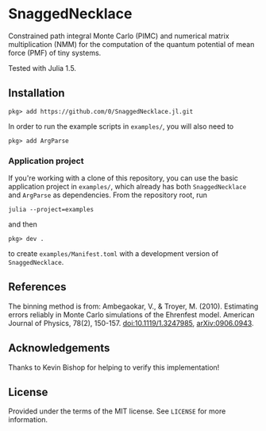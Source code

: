 # SnaggedNecklace

Constrained path integral Monte Carlo (PIMC) and numerical matrix multiplication (NMM) for the computation of the quantum potential of mean force (PMF) of tiny systems.

Tested with Julia 1.5.


## Installation

```
pkg> add https://github.com/0/SnaggedNecklace.jl.git
```

In order to run the example scripts in `examples/`, you will also need to
```
pkg> add ArgParse
```

### Application project

If you're working with a clone of this repository, you can use the basic application project in `examples/`, which already has both `SnaggedNecklace` and `ArgParse` as dependencies.
From the repository root, run
```
julia --project=examples
```
and then
```
pkg> dev .
```
to create `examples/Manifest.toml` with a development version of `SnaggedNecklace`.


## References

The binning method is from: Ambegaokar, V., & Troyer, M. (2010). Estimating errors reliably in Monte Carlo simulations of the Ehrenfest model. American Journal of Physics, 78(2), 150-157. [doi:10.1119/1.3247985](https://aapt.scitation.org/doi/abs/10.1119/1.3247985), [arXiv:0906.0943](https://arxiv.org/abs/0906.0943).


## Acknowledgements

Thanks to Kevin Bishop for helping to verify this implementation!


## License

Provided under the terms of the MIT license.
See `LICENSE` for more information.
